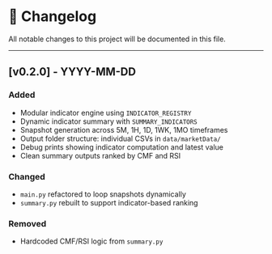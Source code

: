 # 📜 Changelog

All notable changes to this project will be documented in this file.

---

## [v0.2.0] - YYYY-MM-DD
### Added
- Modular indicator engine using `INDICATOR_REGISTRY`
- Dynamic indicator summary with `SUMMARY_INDICATORS`
- Snapshot generation across 5M, 1H, 1D, 1WK, 1MO timeframes
- Output folder structure: individual CSVs in `data/marketData/`
- Debug prints showing indicator computation and latest value
- Clean summary outputs ranked by CMF and RSI

### Changed
- `main.py` refactored to loop snapshots dynamically
- `summary.py` rebuilt to support indicator-based ranking

### Removed
- Hardcoded CMF/RSI logic from `summary.py`
